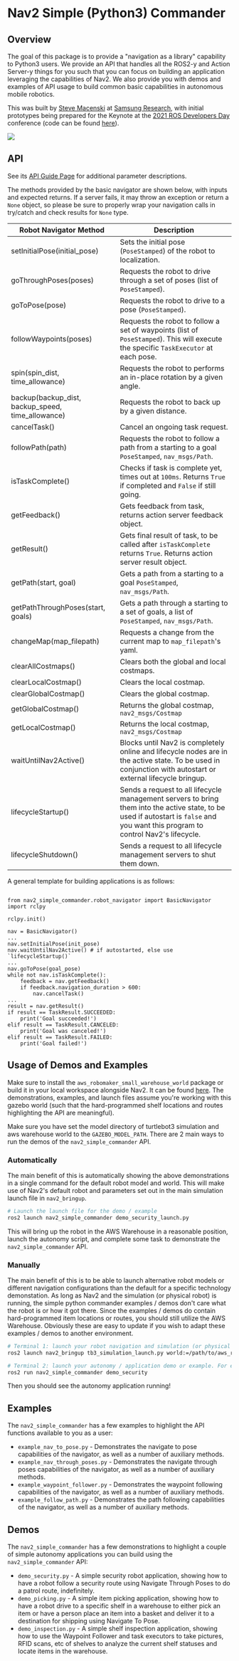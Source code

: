 # Nav2 Simple (Python3) Commander

## Overview

The goal of this package is to provide a "navigation as a library" capability to Python3 users. We provide an API that handles all the ROS2-y and Action Server-y things for you such that you can focus on building an application leveraging the capabilities of Nav2. We also provide you with demos and examples of API usage to build common basic capabilities in autonomous mobile robotics.

This was built by [Steve Macenski](https://www.linkedin.com/in/steve-macenski-41a985101/) at [Samsung Research](https://www.sra.samsung.com/), with initial prototypes being prepared for the Keynote at the [2021 ROS Developers Day](https://www.theconstructsim.com/ros-developers-day-2021/) conference (code can be found [here](https://github.com/SteveMacenski/nav2_rosdevday_2021)).

![](media/readme.gif)

## API

See its [API Guide Page](https://navigation.ros.org/commander_api/index.html) for additional parameter descriptions.

The methods provided by the basic navigator are shown below, with inputs and expected returns. If a server fails, it may throw an exception or return a `None` object, so please be sure to properly wrap your navigation calls in try/catch and check results for `None` type.

| Robot Navigator Method            | Description                                                                |
| --------------------------------- | -------------------------------------------------------------------------- |
| setInitialPose(initial_pose)      | Sets the initial pose (`PoseStamped`) of the robot to localization.        |
| goThroughPoses(poses)             | Requests the robot to drive through a set of poses (list of `PoseStamped`).|
| goToPose(pose)                    | Requests the robot to drive to a pose (`PoseStamped`).                     |
| followWaypoints(poses)            | Requests the robot to follow a set of waypoints (list of `PoseStamped`). This will execute the specific `TaskExecutor` at each pose.   |
| spin(spin_dist, time_allowance)   | Requests the robot to performs an in-place rotation by a given angle.      |
| backup(backup_dist, backup_speed, time_allowance) | Requests the robot to back up by a given distance.         |
| cancelTask()                       | Cancel an ongoing task request.|
| followPath(path)                  | Requests the robot to follow a path from a starting to a goal `PoseStamped`, `nav_msgs/Path`.     |
| isTaskComplete()                   | Checks if task is complete yet, times out at `100ms`.  Returns `True` if completed and `False` if still going.                  |
| getFeedback()                     | Gets feedback from task, returns action server feedback object. |
| getResult()				        | Gets final result of task, to be called after `isTaskComplete` returns `True`. Returns action server result object. |
| getPath(start, goal)              | Gets a path from a starting to a goal `PoseStamped`, `nav_msgs/Path`.      |
| getPathThroughPoses(start, goals) | Gets a path through a starting to a set of goals, a list of `PoseStamped`, `nav_msgs/Path`. |
| changeMap(map_filepath)           | Requests a change from the current map to `map_filepath`'s yaml.           |
| clearAllCostmaps()                | Clears both the global and local costmaps.                                 |
| clearLocalCostmap()               | Clears the local costmap.                                                  |
| clearGlobalCostmap()              | Clears the global costmap.                                                 |
| getGlobalCostmap()                | Returns the global costmap, `nav2_msgs/Costmap`                            |
| getLocalCostmap()                 | Returns the local costmap, `nav2_msgs/Costmap`                             |
| waitUntilNav2Active()             | Blocks until Nav2 is completely online and lifecycle nodes are in the active state. To be used in conjunction with autostart or external lifecycle bringup.  |
| lifecycleStartup()                | Sends a request to all lifecycle management servers to bring them into the active state, to be used if autostart is `false` and you want this program to control Nav2's lifecycle. |
| lifecycleShutdown()               | Sends a request to all lifecycle management servers to shut them down.     |

A general template for building applications is as follows:

``` python3

from nav2_simple_commander.robot_navigator import BasicNavigator
import rclpy

rclpy.init()

nav = BasicNavigator()
...
nav.setInitialPose(init_pose)
nav.waitUntilNav2Active() # if autostarted, else use `lifecycleStartup()`
...
nav.goToPose(goal_pose)
while not nav.isTaskComplete():
	feedback = nav.getFeedback()
	if feedback.navigation_duration > 600:
		nav.cancelTask()
...
result = nav.getResult()
if result == TaskResult.SUCCEEDED:
    print('Goal succeeded!')
elif result == TaskResult.CANCELED:
    print('Goal was canceled!')
elif result == TaskResult.FAILED:
    print('Goal failed!')
```

## Usage of Demos and Examples

Make sure to install the `aws_robomaker_small_warehouse_world` package or build it in your local workspace alongside Nav2. It can be found [here](https://github.com/aws-robotics/aws-robomaker-small-warehouse-world). The demonstrations, examples, and launch files assume you're working with this gazebo world (such that the hard-programmed shelf locations and routes highlighting the API are meaningful).

Make sure you have set the model directory of turtlebot3 simulation and aws warehouse world to the `GAZEBO_MODEL_PATH`. There are 2 main ways to run the demos of the `nav2_simple_commander` API.

### Automatically

The main benefit of this is automatically showing the above demonstrations in a single command for the default robot model and world. This will make use of Nav2's default robot and parameters set out in the main simulation launch file in `nav2_bringup`.

``` bash
# Launch the launch file for the demo / example
ros2 launch nav2_simple_commander demo_security_launch.py
```

This will bring up the robot in the AWS Warehouse in a reasonable position, launch the autonomy script, and complete some task to demonstrate the `nav2_simple_commander` API.

### Manually

The main benefit of this is to be able to launch alternative robot models or different navigation configurations than the default for a specific technology demonstation. As long as Nav2 and the simulation (or physical robot) is running, the simple python commander examples / demos don't care what the robot is or how it got there. Since the examples / demos do contain hard-programmed item locations or routes, you should still utilize the AWS Warehouse. Obviously these are easy to update if you wish to adapt these examples / demos to another environment.

``` bash
# Terminal 1: launch your robot navigation and simulation (or physical robot). For example
ros2 launch nav2_bringup tb3_simulation_launch.py world:=/path/to/aws_robomaker_small_warehouse_world/.world map:=/path/to/aws_robomaker_small_warehouse_world/.yaml

# Terminal 2: launch your autonomy / application demo or example. For example
ros2 run nav2_simple_commander demo_security
```

Then you should see the autonomy application running!

## Examples

The `nav2_simple_commander` has a few examples to highlight the API functions available to you as a user:

- `example_nav_to_pose.py` - Demonstrates the navigate to pose capabilities of the navigator, as well as a number of auxiliary methods.
- `example_nav_through_poses.py` - Demonstrates the navigate through poses capabilities of the navigator, as well as a number of auxiliary methods.
- `example_waypoint_follower.py` - Demonstrates the waypoint following capabilities of the navigator, as well as a number of auxiliary methods.
- `example_follow_path.py` - Demonstrates the path following capabilities of the navigator, as well as a number of auxiliary methods.
## Demos

The `nav2_simple_commander` has a few demonstrations to highlight a couple of simple autonomy applications you can build using the `nav2_simple_commander` API:

- `demo_security.py` - A simple security robot application, showing how to have a robot follow a security route using Navigate Through Poses to do a patrol route, indefinitely. 
- `demo_picking.py` - A simple item picking application, showing how to have a robot drive to a specific shelf in a warehouse to either pick an item or have a person place an item into a basket and deliver it to a destination for shipping using Navigate To Pose.
- `demo_inspection.py` - A simple shelf inspection application, showing how to use the Waypoint Follower and task executors to take pictures, RFID scans, etc of shelves to analyze the current shelf statuses and locate items in the warehouse.
